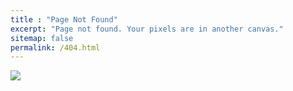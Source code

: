 ```yaml
---
title : "Page Not Found"
excerpt: "Page not found. Your pixels are in another canvas."
sitemap: false
permalink: /404.html
---
```

![](https://cdn.clien.net/web/api/file/F01/12204564/221a6c7811486c.png?w=780&h=30000)